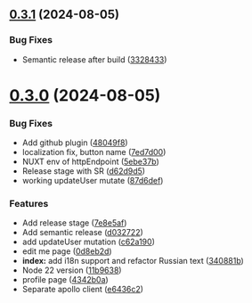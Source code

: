 ## [0.3.1](https://github.com/devind-team/bt-parts/compare/v0.3.0...v0.3.1) (2024-08-05)


### Bug Fixes

* Semantic release after build ([3328433](https://github.com/devind-team/bt-parts/commit/332843389a0d7b7f9d00333cd5160958bed3cf96))

# [0.3.0](https://github.com/devind-team/bt-parts/compare/v0.2.3...v0.3.0) (2024-08-05)


### Bug Fixes

* Add github plugin ([48049f8](https://github.com/devind-team/bt-parts/commit/48049f81d2d6be15e79e931b6bc57fea7968e074))
* localization fix, button name ([7ed7d00](https://github.com/devind-team/bt-parts/commit/7ed7d00ed60482d58bb52b8934316443a93358bc))
* NUXT env of httpEndpoint ([5ebe37b](https://github.com/devind-team/bt-parts/commit/5ebe37b1417ab837a8a4fd34e9c0381a81db5872))
* Release stage with SR ([d62d9d5](https://github.com/devind-team/bt-parts/commit/d62d9d55d04b57660f1dc1beac2ee54097e03836))
* working updateUser mutate ([87d6def](https://github.com/devind-team/bt-parts/commit/87d6def82e38b6c6f137e4d771852b36c3333778))


### Features

* Add release stage ([7e8e5af](https://github.com/devind-team/bt-parts/commit/7e8e5af51f4fdcf481123513342d39476d12a05e))
* Add semantic release ([d032722](https://github.com/devind-team/bt-parts/commit/d0327228fe450b649da5e637e8b2dc2bc64fb9d6))
* add updateUser mutation ([c62a190](https://github.com/devind-team/bt-parts/commit/c62a1909b4fa428902345fdda14e3af84cbc55e0))
* edit me page ([0d8eb2d](https://github.com/devind-team/bt-parts/commit/0d8eb2d4f96e5a31926b5df6431d976015358764))
* **index:** add i18n support and refactor Russian text ([340881b](https://github.com/devind-team/bt-parts/commit/340881bc91a91e9662182ed208e079b6f70c19d2))
* Node 22 version ([11b9638](https://github.com/devind-team/bt-parts/commit/11b9638b9283e27cf825ea97745e552a2e5feb89))
* profile page ([4342b0a](https://github.com/devind-team/bt-parts/commit/4342b0ab5f715f3d58107eaf9a4a521f78de031d))
* Separate apollo client ([e6436c2](https://github.com/devind-team/bt-parts/commit/e6436c2f49ce630a67d126deb763dd1d5e0b4c83))
